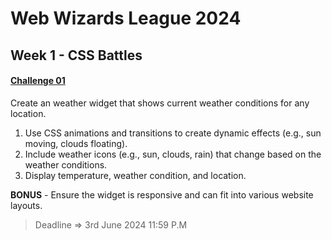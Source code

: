 # Web Wizards League 2024

## Week 1 - CSS Battles

#### [Challenge 01](https://github.com/aniketnegi/aniket_negi_ME_2023UME4098/tree/week-01)

Create an weather widget that shows current weather conditions for any location.

1. Use CSS animations and transitions to create dynamic effects (e.g., sun moving, clouds floating).
2. Include weather icons (e.g., sun, clouds, rain) that change based on the weather conditions.
3. Display temperature, weather condition, and location.

**BONUS** - Ensure the widget is responsive and can fit into various website layouts.

> Deadline => 3rd June 2024 11:59 P.M

